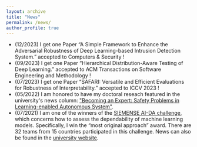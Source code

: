 ```yaml
---
layout: archive
title: "News"
permalink: /news/
author_profile: true
---
```

- (12/2023) I get one Paper “A Simple Framework to Enhance the Adversarial Robustness of Deep Learning-based Intrusion Detection System.” accepted to Computers & Security !
- (09/2023) I get one Paper “Hierarchical Distribution-Aware Testing of Deep Learning.” accepted to ACM Transactions on Software Engineering and Methodology !
- (07/2023) I get one Paper “SAFARI: Versatile and Efficient Evaluations for Robustness of Interpretability.” accepted to ICCV 2023 !
- (05/2022) I am honored to have my doctoral reseach featured in the university's news column: ["Becoming an Expert: Safety Problems in Learning-enabled Autonomous System"](https://www.liverpool.ac.uk/computer-science/news/articles/becoming-an-expert-safety-problems-in-learning-enabled-autonomous-system).
- (07/2021) I am one of the winners of the [SIEMENSE AI-DA challenge](https://ecosystem.siemens.com/topic/detail/default/33), which concerns how to assess the dependability of machine learning models. Specifically, I win the “most original approach” award. There are 32 teams from 15 countries participated in this challenge. News can also be found in the [university website](https://www.liverpool.ac.uk/electrical-engineering-electronics-and-computer-science/news/articles/computer-science-phd-student-scoops-siemens-ai-dependability-student-challenge-award).
